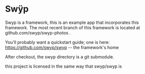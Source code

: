 Swÿp
===========


Swyp is a framework, this is an example app that incorporates this framework. The most recent branch of this framework is located at github.com/swyp/swyp-photos . 

You'll probably want a quickstart guide; one is here:
https://github.com/swyp/swyp -- the framework's home

After checkout, the swyp directory is a git submodule.

this project is licensed in the same way that swyp/swyp is 
